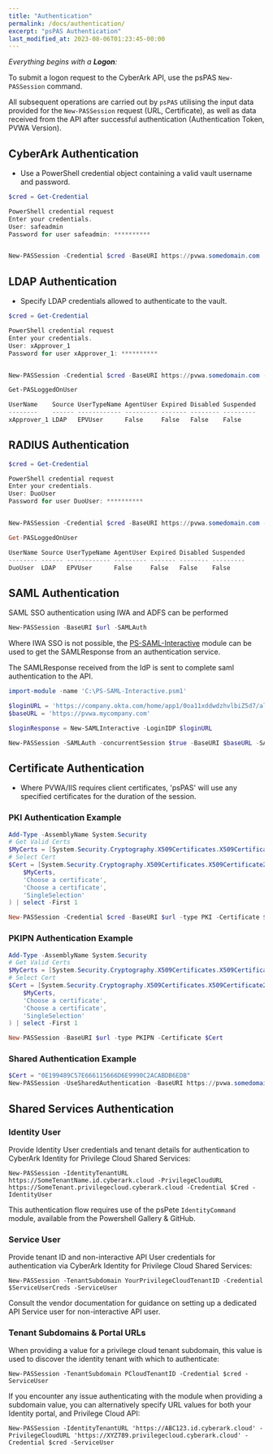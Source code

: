 ```yaml
---
title: "Authentication"
permalink: /docs/authentication/
excerpt: "psPAS Authentication"
last_modified_at: 2023-08-06T01:23:45-00:00
---
```


_Everything begins with a **Logon**:_

To submit a logon request to the CyberArk API, use the psPAS `New-PASSession` command.

All subsequent operations are carried out by `psPAS` utilising the input data provided for the `New-PASSession` request (URL, Certificate), as well as data received from the API after successful authentication (Authentication Token, PVWA Version).

## CyberArk Authentication

- Use a PowerShell credential object containing a valid vault username and password.

````powershell
$cred = Get-Credential

PowerShell credential request
Enter your credentials.
User: safeadmin
Password for user safeadmin: **********


New-PASSession -Credential $cred -BaseURI https://pvwa.somedomain.com
````

## LDAP Authentication

- Specify LDAP credentials allowed to authenticate to the vault.

````powershell
$cred = Get-Credential

PowerShell credential request
Enter your credentials.
User: xApprover_1
Password for user xApprover_1: **********


New-PASSession -Credential $cred -BaseURI https://pvwa.somedomain.com -type LDAP

Get-PASLoggedOnUser

UserName    Source UserTypeName AgentUser Expired Disabled Suspended
--------    ------ ------------ --------- ------- -------- ---------
xApprover_1 LDAP   EPVUser      False     False   False    False
````

## RADIUS Authentication

````powershell
$cred = Get-Credential

PowerShell credential request
Enter your credentials.
User: DuoUser
Password for user DuoUser: **********


New-PASSession -Credential $cred -BaseURI https://pvwa.somedomain.com -type RADIUS -OTP 123456

Get-PASLoggedOnUser

UserName Source UserTypeName AgentUser Expired Disabled Suspended
-------- ------ ------------ --------- ------- -------- ---------
DuoUser  LDAP   EPVUser      False     False   False    False
````

## SAML Authentication

SAML SSO authentication using IWA and ADFS can be performed

```powershell
New-PASSession -BaseURI $url -SAMLAuth
```

Where IWA SSO is not possible, the [PS-SAML-Interactive](https://github.com/allynl93/PS-SAML-Interactive) module can be used to get the SAMLResponse from an authentication service.

The SAMLResponse received from the IdP is sent to complete saml authentication to the API.

```powershell
import-module -name 'C:\PS-SAML-Interactive.psm1'

$loginURL = 'https://company.okta.com/home/app1/0oa11xddwdzhvlbiZ5d7/aln1k2HsUl5d7'
$baseURL = 'https://pvwa.mycompany.com'

$loginResponse = New-SAMLInteractive -LoginIDP $loginURL

New-PASSession -SAMLAuth -concurrentSession $true -BaseURI $baseURL -SAMLResponse $loginResponse
```

## Certificate Authentication

- Where PVWA/IIS requires client certificates, 'psPAS' will use any specified certificates for the duration of the session.

### PKI Authentication Example
```powershell
Add-Type -AssemblyName System.Security
# Get Valid Certs
$MyCerts = [System.Security.Cryptography.X509Certificates.X509Certificate2[]](Get-ChildItem Cert:\CurrentUser\My)
# Select Cert
$Cert = [System.Security.Cryptography.X509Certificates.X509Certificate2UI]::SelectFromCollection(
    $MyCerts,
    'Choose a certificate',
    'Choose a certificate',
    'SingleSelection'
) | select -First 1

New-PASSession -Credential $cred -BaseURI $url -type PKI -Certificate $Cert
```

### PKIPN Authentication Example
```powershell
Add-Type -AssemblyName System.Security
# Get Valid Certs
$MyCerts = [System.Security.Cryptography.X509Certificates.X509Certificate2[]](Get-ChildItem Cert:\CurrentUser\My)
# Select Cert
$Cert = [System.Security.Cryptography.X509Certificates.X509Certificate2UI]::SelectFromCollection(
    $MyCerts,
    'Choose a certificate',
    'Choose a certificate',
    'SingleSelection'
) | select -First 1

New-PASSession -BaseURI $url -type PKIPN -Certificate $Cert
```

### Shared Authentication Example
```powershell
$Cert = "0E199489C57E666115666D6E9990C2ACABDB6EDB"
New-PASSession -UseSharedAuthentication -BaseURI https://pvwa.somedomain.com -CertificateThumbprint $Cert
```

## Shared Services Authentication

### Identity User

Provide Identity User credentials and tenant details for authentication to CyberArk Identity for Privilege Cloud Shared Services:

```
New-PASSession -IdentityTenantURL https://SomeTenantName.id.cyberark.cloud -PrivilegeCloudURL https://SomeTenant.privilegecloud.cyberark.cloud -Credential $Cred -IdentityUser
```

This authentication flow requires use of the psPete `IdentityCommand` module, available from the Powershell Gallery & GitHub.

### Service User

Provide tenant ID and non-interactive API User credentials for authentication via CyberArk Identity for Privilege Cloud Shared Services:

```
New-PASSession -TenantSubdomain YourPrivilegeCloudTenantID -Credential $ServiceUserCreds -ServiceUser
```
Consult the vendor documentation for guidance on setting up a dedicated API Service user for non-interactive API user.

### Tenant Subdomains & Portal URLs
When providing a value for a privilege cloud tenant subdomain, this value is used to discover the identity tenant with which to authenticate:

```
New-PASSession -TenantSubdomain PCloudTenantID -Credential $cred -ServiceUser
```

If you encounter any issue authenticating with the module when providing a subdomain value, you can alternatively specify URL values for both your Identity portal, and Privilege Cloud API:

```
New-PASSession -IdentityTenantURL 'https://ABC123.id.cyberark.cloud' -PrivilegeCloudURL 'https://XYZ789.privilegecloud.cyberark.cloud' -Credential $cred -ServiceUser
```
